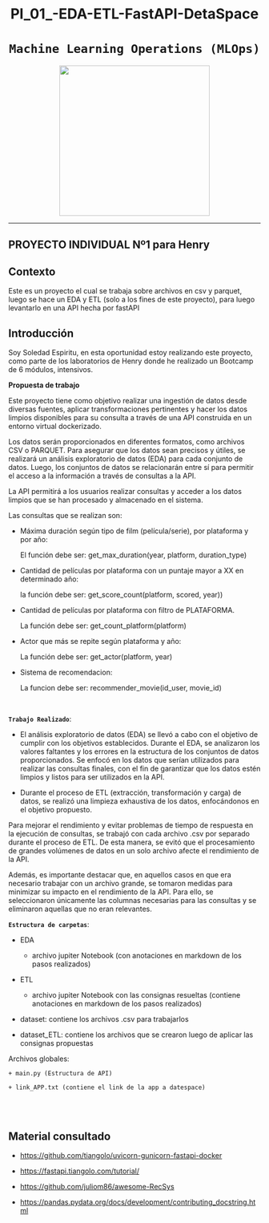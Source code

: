 
# <h1 align=center> **PI_01_-EDA-ETL-FastAPI-DetaSpace** </h1>

# <h1 align=center>**`Machine Learning Operations (MLOps)`**</h1>

<p align="center">
<img src="https://user-images.githubusercontent.com/67664604/217914153-1eb00e25-ac08-4dfa-aaf8-53c09038f082.png"  height=300>
</p>
<hr>  

## **PROYECTO INDIVIDUAL Nº1 para Henry**

## Contexto

Este es un proyecto el cual se trabaja sobre archivos en csv y parquet, luego se hace un EDA y ETL (solo a los fines de este proyecto), para luego levantarlo en una API hecha por fastAPI

## Introducción

Soy Soledad Espiritu, en esta oportunidad estoy realizando este proyecto, como parte de los laboratorios de Henry donde he realizado un Bootcamp de 6 módulos, intensivos.

<p


## **Propuesta de trabajo**

Este proyecto tiene como objetivo realizar una ingestión de datos desde diversas fuentes, aplicar transformaciones pertinentes y hacer los datos limpios disponibles para su consulta a través de una API construida en un entorno virtual dockerizado.

Los datos serán proporcionados en diferentes formatos, como archivos CSV o PARQUET. Para asegurar que los datos sean precisos y útiles, se realizará un análisis exploratorio de datos (EDA) para cada conjunto de datos. Luego, los conjuntos de datos se relacionarán entre sí para permitir el acceso a la información a través de consultas a la API.

 La API permitirá a los usuarios realizar consultas y acceder a los datos limpios que se han procesado y almacenado en el sistema.
<br/>

Las consultas que se realizan son:

+ Máxima duración según tipo de film (película/serie), por plataforma y por año:

    El función debe ser: get_max_duration(year, platform, duration_type)

+ Cantidad de películas por plataforma con un puntaje mayor a XX en determinado año:

    la función debe ser: get_score_count(platform, scored, year))

+ Cantidad de películas por plataforma con filtro de PLATAFORMA. 

    La función debe ser: get_count_platform(platform)

+ Actor que más se repite según plataforma y año:

    La función debe ser: get_actor(platform, year)

+ Sistema de recomendacion:

    La funcion debe ser: recommender_movie(id_user, movie_id)


<br/>


**`Trabajo Realizado`**:

+ El análisis exploratorio de datos (EDA) se llevó a cabo con el objetivo de cumplir con los objetivos establecidos. Durante el EDA, se analizaron los valores faltantes y los errores en la estructura de los conjuntos de datos proporcionados. Se enfocó en los datos que serían utilizados para realizar las consultas finales, con el fin de garantizar que los datos estén limpios y listos para ser utilizados en la API.

+ Durante el proceso de ETL (extracción, transformación y carga) de datos, se realizó una limpieza exhaustiva de los datos, enfocándonos en el objetivo propuesto.

Para mejorar el rendimiento y evitar problemas de tiempo de respuesta en la ejecución de consultas, se trabajó con cada archivo .csv por separado durante el proceso de ETL. De esta manera, se evitó que el procesamiento de grandes volúmenes de datos en un solo archivo afecte el rendimiento de la API.

Además, es importante destacar que, en aquellos casos en que era necesario trabajar con un archivo grande, se tomaron medidas para minimizar su impacto en el rendimiento de la API. Para ello, se seleccionaron únicamente las columnas necesarias para las consultas y se eliminaron aquellas que no eran relevantes.
<br/>

**`Estructura de carpetas`**:

+ EDA

    - archivo jupiter Notebook (con anotaciones en markdown de los pasos realizados)

+ ETL

    - archivo jupiter Notebook con las consignas resueltas (contiene anotaciones en markdown de los pasos realizados)

+ dataset: contiene los archivos .csv para trabajarlos

+ dataset_ETL: contiene los archivos que se crearon luego de aplicar las consignas propuestas



Archivos globales:

    + main.py (Estructura de API)

    + link_APP.txt (contiene el link de la app a datespace)
    

<br/>

<br/>

## **Material consultado**

+ https://github.com/tiangolo/uvicorn-gunicorn-fastapi-docker

+ https://fastapi.tiangolo.com/tutorial/
  
+ https://github.com/juliom86/awesome-RecSys

+ https://pandas.pydata.org/docs/development/contributing_docstring.html


